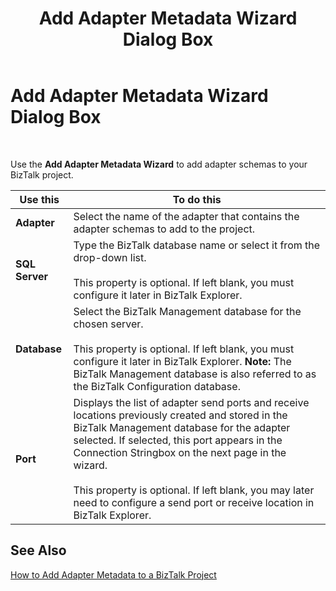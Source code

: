 ﻿---
title: Add Adapter Metadata Wizard Dialog Box
TOCTitle: Add Adapter Metadata Wizard Dialog Box
ms:assetid: 0108026c-33cd-4b93-a086-24a6948c11bd
ms:mtpsurl: https://msdn.microsoft.com/en-us/library/Aa546747(v=BTS.80)
ms:contentKeyID: 51525852
ms.date: 08/30/2017
mtps_version: v=BTS.80
f1_keywords:
- bts10.adaptors.add.wizard.dialog
---

# Add Adapter Metadata Wizard Dialog Box

 

Use the **Add Adapter Metadata Wizard** to add adapter schemas to your BizTalk project.

<table>
<thead>
<tr class="header">
<th>Use this</th>
<th>To do this</th>
</tr>
</thead>
<tbody>
<tr class="odd">
<td><strong>Adapter</strong></td>
<td>Select the name of the adapter that contains the adapter schemas to add to the project.</td>
</tr>
<tr class="even">
<td><strong>SQL Server</strong></td>
<td>Type the BizTalk database name or select it from the drop-down list.<br />
<br />
This property is optional. If left blank, you must configure it later in BizTalk Explorer.</td>
</tr>
<tr class="odd">
<td><strong>Database</strong></td>
<td>Select the BizTalk Management database for the chosen server.<br />
<br />
This property is optional. If left blank, you must configure it later in BizTalk Explorer. <strong>Note:</strong> The BizTalk Management database is also referred to as the BizTalk Configuration database.</td>
</tr>
<tr class="even">
<td><strong>Port</strong></td>
<td>Displays the list of adapter send ports and receive locations previously created and stored in the BizTalk Management database for the adapter selected. If selected, this port appears in the Connection Stringbox on the next page in the wizard.<br />
<br />
This property is optional. If left blank, you may later need to configure a send port or receive location in BizTalk Explorer.</td>
</tr>
</tbody>
</table>


## See Also

[How to Add Adapter Metadata to a BizTalk Project](https://msdn.microsoft.com/library/aa561598\(v=bts.80\))

